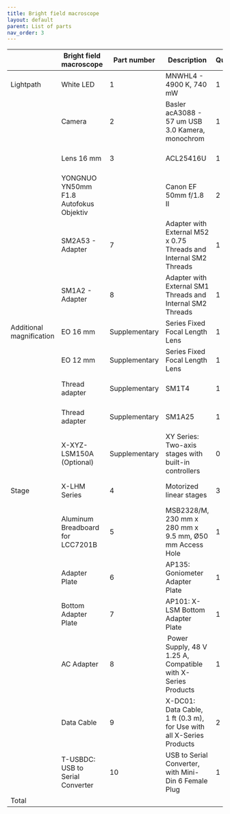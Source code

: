 ```yaml
---
title: Bright field macroscope
layout: default
parent: List of parts
nav_order: 3
---
```



|                          | Bright field macroscope      | Part number   | Description                                                          | Quantity | Price per unit | Vendor   | Link                                                                                                                                                                           |
| ------------------------ | -------------------------------------- | ------------- | -------------------------------------------------------------------- | -------- | -------------- | -------- | ------------------------------------------------------------------------------------------------------------------------------------------------------------------------------ |
| Lightpath                | White LED                              | 1             | MNWHL4 - 4900 K, 740 mW                                              | 1        | 155.69         | Thorlabs | [https://www.thorlabs.de/MNWHL4](https://www.thorlabs.de/thorproduct.cfm?partnumber=MNWHL4)                                                         |
|                          | Camera                                 | 2             | Basler acA3088 - 57 um USB 3.0 Kamera, monochrom                     | 1        | 485            | Edmund   | [https://www.edmundoptics.de/monochrome-camera/37365/](https://www.edmundoptics.de/p/basler-ace-aca3088-57um-usb-30-monochrome-camera/37365/) |
|                          | Lens 16 mm                             | 3             | ACL25416U                                                            | 1        | 28.59          | Thorlabs | [https://www.thorlabs.de/ACL25416U-A](https://www.thorlabs.de/thorproduct.cfm?partnumber=ACL25416U-A)                                               |
|                          | YONGNUO YN50mm F1.8 Autofokus Objektiv |               | Canon EF 50mm f/1.8 II                                               | 2        | 100            | YONGNUO  | [https://www.amazon.com/](https://www.amazon.com/)                                                                                                                             |
|                          | SM2A53 - Adapter                       | 7             | Adapter with External M52 x 0.75 Threads and Internal SM2 Threads    | 1        | 21.07          | Thorlabs | [https://www.thorlabs.com/SM2A53](https://www.thorlabs.com/thorproduct.cfm?partnumber=SM2A53)                                                       |
|                          | SM1A2 - Adapter                        | 8             | Adapter with External SM1 Threads and Internal SM2 Threads           | 1        | 25.31          | Thorlabs | [https://www.thorlabs.com/SM1A2](https://www.thorlabs.com/thorproduct.cfm?partnumber=SM1A2)                                                         |
| Additional magnification | EO 16 mm                               | Supplementary | Series Fixed Focal Length Lens                                       | 1        | 326            | Edmund   | [https://www.edmundoptics.com/16mm](https://www.edmundoptics.com/p/16mm-c-series-fixed-focal-length-lens/16525/)                     |
|                          | EO 12 mm                               | Supplementary | Series Fixed Focal Length Lens                                       | 1        | 225            | Edmund   | [https://www.edmundoptics.eu/12mm](https://www.edmundoptics.eu/p/12mm-uc-series-fixed-focal-length-lens/2969/)                       |
|                          | Thread adapter                         | Supplementary | SM1T4                                                                | 1        | 26.42          | Thorlabs | [https://www.thorlabs.com/SM1T4](https://www.thorlabs.com/thorproduct.cfm?partnumber=SM1T4)                                                         |
|                          | Thread adapter                         | Supplementary | SM1A25                                                               | 1        | 20.03          | Thorlabs | [https://www.thorlabs.de/SM1A25](https://www.thorlabs.de/thorproduct.cfm?partnumber=SM1A25)                                                         |
|                          | X-XYZ-LSM150A (Optional)               | Supplementary | XY Series: Two-axis stages with built-in controllers                 | 0        | 7808           | Zaber    | [https://www.zaber.com/X-XY-LSM150A](https://www.zaber.com/products/xy-xyz-gantry-systems/XY/specs?part=X-XY-LSM150A)             |
| Stage                    | X-LHM Series                           | 4             | Motorized linear stages                                              | 3        | 1500           | Zaber    | [https://www.zaber.com/X-LHM](https://www.zaber.com/products/linear-stages/X-LHM)                                                                       |
|                          | Aluminum Breadboard for LCC7201B       | 5             | MSB2328/M, 230 mm x 280 mm x 9.5 mm, Ø50 mm Access Hole              | 1        | 171.8          | Thorlabs | [https://www.thorlabs.com/MSB2328/M](https://www.thorlabs.com/thorproduct.cfm?partnumber=MSB2328/M)                                                 |
|                          | Adapter Plate                          | 6             | AP135: Goniometer Adapter Plate                                      | 1        | 55             | Zaber    | [https://www.zaber.com/AP135](https://www.zaber.com/products/accessories/AP135)                                                                           |
|                          | Bottom Adapter Plate                   | 7             | AP101: X-LSM Bottom Adapter Plate                                    | 1        | 70             | Zaber    | [https://www.zaber.com/AP101](https://www.zaber.com/products/accessories/AP101)                                                                           |
|                          | AC Adapter                             | 8             |  Power Supply, 48 V 1.25 A, Compatible with X-Series Products        | 1        | 34             | Zaber    | [https://www.zaber.com/PS13S-48V12](https://www.zaber.com/products/accessories/PS13S-48V12)                                                               |
|                          | Data Cable                             | 9             | X-DC01: Data Cable, 1 ft (0.3 m), for Use with all X-Series Products | 2        | 15             | Zaber    | [https://www.zaber.com/X-DC01](https://www.zaber.com/products/accessories/X-DC01)                                                                         |
|                          | T-USBDC: USB to Serial Converter       | 10            | USB to Serial Converter, with Mini-Din 6 Female Plug                 | 1        | 44             | Zaber    | [https://www.zaber.comT-USBDC](https://www.zaber.com/products/accessories/T-USBDC)                                                                       |
| Total                    |                                        |               |                                                                      |          | 6417.91        |          |                                                                                                                                                                                |




